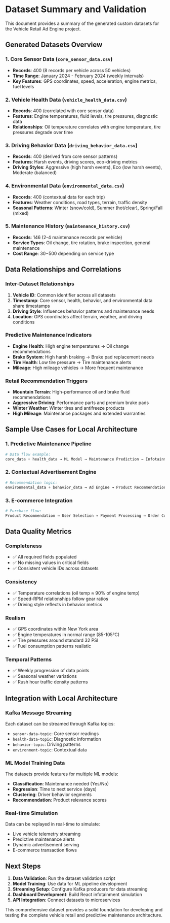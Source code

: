 # Dataset Summary and Validation

This document provides a summary of the generated custom datasets for the Vehicle Retail Ad Engine project.

## Generated Datasets Overview

### 1. **Core Sensor Data** (`core_sensor_data.csv`)
- **Records**: 400 (8 records per vehicle across 50 vehicles)
- **Time Range**: January 2024 - February 2024 (weekly intervals)
- **Key Features**: GPS coordinates, speed, acceleration, engine metrics, fuel levels

### 2. **Vehicle Health Data** (`vehicle_health_data.csv`)
- **Records**: 400 (correlated with core sensor data)
- **Features**: Engine temperatures, fluid levels, tire pressures, diagnostic data
- **Relationships**: Oil temperature correlates with engine temperature, tire pressures degrade over time

### 3. **Driving Behavior Data** (`driving_behavior_data.csv`)
- **Records**: 400 (derived from core sensor patterns)
- **Features**: Harsh events, driving scores, eco-driving metrics
- **Driving Styles**: Aggressive (high harsh events), Eco (low harsh events), Moderate (balanced)

### 4. **Environmental Data** (`environmental_data.csv`)
- **Records**: 400 (contextual data for each trip)
- **Features**: Weather conditions, road types, terrain, traffic density
- **Seasonal Patterns**: Winter (snow/cold), Summer (hot/clear), Spring/Fall (mixed)

### 5. **Maintenance History** (`maintenance_history.csv`)
- **Records**: 146 (2-4 maintenance records per vehicle)
- **Service Types**: Oil change, tire rotation, brake inspection, general maintenance
- **Cost Range**: $30-$500 depending on service type

## Data Relationships and Correlations

### **Inter-Dataset Relationships**
1. **Vehicle ID**: Common identifier across all datasets
2. **Timestamp**: Core sensor, health, behavior, and environmental data share timestamps
3. **Driving Style**: Influences behavior patterns and maintenance needs
4. **Location**: GPS coordinates affect terrain, weather, and driving conditions

### **Predictive Maintenance Indicators**
- **Engine Health**: High engine temperatures → Oil change recommendations
- **Brake System**: High harsh braking → Brake pad replacement needs
- **Tire Health**: Low tire pressure → Tire maintenance alerts
- **Mileage**: High mileage vehicles → More frequent maintenance

### **Retail Recommendation Triggers**
- **Mountain Terrain**: High-performance oil and brake fluid recommendations
- **Aggressive Driving**: Performance parts and premium brake pads
- **Winter Weather**: Winter tires and antifreeze products
- **High Mileage**: Maintenance packages and extended warranties

## Sample Use Cases for Local Architecture

### **1. Predictive Maintenance Pipeline**
```python
# Data flow example:
core_data + health_data → ML Model → Maintenance Prediction → Infotainment Alert
```

### **2. Contextual Advertisement Engine**
```python
# Recommendation logic:
environmental_data + behavior_data → Ad Engine → Product Recommendations → Infotainment Display
```

### **3. E-commerce Integration**
```python
# Purchase flow:
Product Recommendation → User Selection → Payment Processing → Order Confirmation
```

## Data Quality Metrics

### **Completeness**
- ✅ All required fields populated
- ✅ No missing values in critical fields
- ✅ Consistent vehicle IDs across datasets

### **Consistency**
- ✅ Temperature correlations (oil temp ≈ 90% of engine temp)
- ✅ Speed-RPM relationships follow gear ratios
- ✅ Driving style reflects in behavior metrics

### **Realism**
- ✅ GPS coordinates within New York area
- ✅ Engine temperatures in normal range (85-105°C)
- ✅ Tire pressures around standard 32 PSI
- ✅ Fuel consumption patterns realistic

### **Temporal Patterns**
- ✅ Weekly progression of data points
- ✅ Seasonal weather variations
- ✅ Rush hour traffic density patterns

## Integration with Local Architecture

### **Kafka Message Streaming**
Each dataset can be streamed through Kafka topics:
- `sensor-data-topic`: Core sensor readings
- `health-data-topic`: Diagnostic information
- `behavior-topic`: Driving patterns
- `environment-topic`: Contextual data

### **ML Model Training Data**
The datasets provide features for multiple ML models:
- **Classification**: Maintenance needed (Yes/No)
- **Regression**: Time to next service (days)
- **Clustering**: Driver behavior segments
- **Recommendation**: Product relevance scores

### **Real-time Simulation**
Data can be replayed in real-time to simulate:
- Live vehicle telemetry streaming
- Predictive maintenance alerts
- Dynamic advertisement serving
- E-commerce transaction flows

## Next Steps

1. **Data Validation**: Run the dataset validation script
2. **Model Training**: Use data for ML pipeline development
3. **Streaming Setup**: Configure Kafka producers for data streaming
4. **Dashboard Development**: Build React infotainment simulation
5. **API Integration**: Connect datasets to microservices

This comprehensive dataset provides a solid foundation for developing and testing the complete vehicle retail and predictive maintenance architecture.
